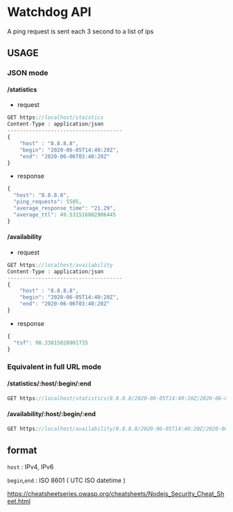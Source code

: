 # Watchdog API

A ping request is sent each 3 second to a list of ips


## USAGE 

### JSON mode 

#### /statistics 
- request
```js
GET https://localhost/staistics
Content-Type : application/json
-------------------------------------
{
	"host" : "8.8.8.8",
	"begin": "2020-06-05T14:40:20Z",
	"end": "2020-06-06T03:40:20Z"
}
```
- response 
```js
{
  "host": "8.8.8.8",
  "ping_requests": 5505,
  "average_response_time": "21.29",
  "average_ttl": 49.531516802906445
}
```


#### /availability 
- request  
```js
GET https://localhost/availability
Content-Type : application/json
-------------------------------------
{
	"host" : "8.8.8.8",
	"begin": "2020-06-05T14:40:20Z",
	"end": "2020-06-06T03:40:20Z"
}
```
- response
```js
{
  "tsf": 98.33815028901735
}
```

### Equivalent in full URL mode 

#### /statistics/:host/:begin/:end 
```js
GET https://localhost/statistics/8.8.8.8/2020-06-05T14:40:20Z/2020-06-06T03:40:20Z
```

#### /availability/:host/:begin/:end 
```js
GET https://localhost/availability/8.8.8.8/2020-06-05T14:40:20Z/2020-06-06T03:40:20Z
```

## format
```host``` : IPv4, IPv6 

```begin```,```end``` : ISO 8601 ( UTC ISO datetime )


https://cheatsheetseries.owasp.org/cheatsheets/Nodejs_Security_Cheat_Sheet.html
